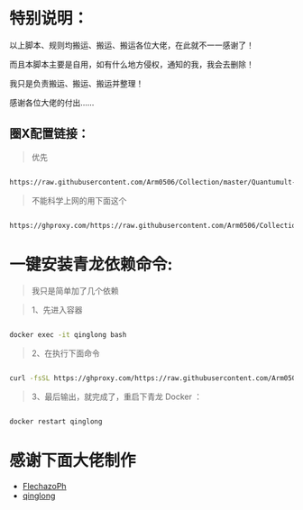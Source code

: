 

# 特别说明：

以上脚本、规则均搬运、搬运、搬运各位大佬，在此就不一一感谢了！

而且本脚本主要是自用，如有什么地方侵权，通知的我，我会去删除！

我只是负责搬运、搬运、搬运并整理！
 
感谢各位大佬的付出……

## 圈X配置链接：
> 优先
```bash

https://raw.githubusercontent.com/Arm0506/Collection/master/Quantumult-X/Xbt370.conf

```

> 不能科学上网的用下面这个

```bash

https://ghproxy.com/https://raw.githubusercontent.com/Arm0506/Collection/master/Quantumult-X/Xbt370.conf

```




# 一键安装青龙依赖命令:
> 我只是简单加了几个依赖

> 1、先进入容器

```bash

docker exec -it qinglong bash

```

> 2、在执行下面命令

```bash

curl -fsSL https://ghproxy.com/https://raw.githubusercontent.com/Arm0506/Collection/master/qlyilai.sh | sh

```
> 3、最后输出，就完成了，重启下青龙 Docker ：

```bash

docker restart qinglong

```


# 感谢下面大佬制作

* [FlechazoPh](https://github.com/FlechazoPh/QLDependency)
* [qinglong](https://github.com/whyour/qinglong)
